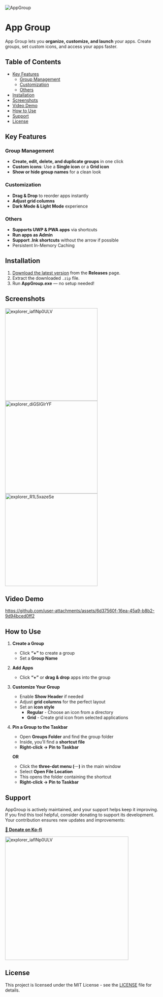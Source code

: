 
![AppGroup](https://github.com/user-attachments/assets/169e1383-fe84-4f6b-997e-75ee218abe0c)


# App Group  

App Group lets you **organize, customize, and launch** your apps. Create groups, set custom icons, and access your apps faster.  

## Table of Contents  


  - [Key Features](#key-features)
    - [Group Management](#group-management)
    - [Customization](#customization)
    - [Others](#others)
  - [Installation](#installation)
  - [Screenshots](#screenshots)
  - [Video Demo](#video-demo)
  - [How to Use](#how-to-use)
  - [Support](#support)
  - [License](#license)





## Key Features  

### Group Management  
- **Create, edit, delete, and duplicate groups** in one click  
- **Custom icons**: Use a **Single icon** or a **Grid icon**  
- **Show or hide group names** for a clean look  

### Customization 
- **Drag & Drop** to reorder apps instantly  
- **Adjust grid columns**  
- **Dark Mode & Light Mode** experience  

### Others 
- **Supports UWP & PWA apps** via shortcuts  
- **Run apps as Admin**  
- **Support .lnk shortcuts** without the arrow if possible
- Persistent In-Memory Caching

## Installation  

1. [Download the latest version](https://github.com/iandiv/AppGroup/releases) from the **Releases** page.  
2. Extract the downloaded `.zip` file.  
3. Run **AppGroup.exe** — no setup needed!


## Screenshots


 <img src="https://github.com/user-attachments/assets/39d02528-0cda-43f3-abc4-7a2567140c58" alt="explorer_iaflNp0ULV"  width ="300"> <img src="https://github.com/user-attachments/assets/73703278-b4c8-4b93-a4cb-5c8cf49ae2a8" alt="explorer_diGSIGlrYF"  width ="300"><img src="https://github.com/user-attachments/assets/4ef0825d-506e-49be-9f1b-5f66faf4ad8f" alt="explorer_R1L5xazeSe" width ="300">

## Video Demo 



https://github.com/user-attachments/assets/6d37560f-16ea-45a9-b8b2-9d94bced0ff2



## How to Use  

1. **Create a Group**  
   - Click **“+”** to create a group  
   - Set a **Group Name**  

2. **Add Apps**  
   - Click **“+”** or **drag & drop** apps into the group  

3. **Customize Your Group**  
   - Enable **Show Header** if needed  
   - Adjust **grid columns** for the perfect layout  
   - Set an **icon style**  
       - **Regular** - Choose an icon from a directory  
       - **Grid** - Create grid icon from selected applications  

4. **Pin a Group to the Taskbar**  
   - Open **Groups Folder** and find the group folder  
   - Inside, you'll find a **shortcut file**  
   - **Right-click → Pin to Taskbar**  

   **OR**  

   - Click the **three-dot menu (···)** in the main window  
   - Select **Open File Location**  
   - This opens the folder containing the shortcut  
   - **Right-click → Pin to Taskbar**  




## Support  
AppGroup is actively maintained, and your support helps keep it improving. If you find this tool helpful, consider donating to support its development. Your contribution ensures new updates and improvements:  

**[🍵 Donate on Ko-fi ](https://ko-fi.com/iandiv/tip)**  



<a href="https://ko-fi.com/iandiv/tip" target="_blank">
  <img src="https://github.com/user-attachments/assets/2e1376d4-d3a5-4ac4-95fc-e5aa512a1704" width="400" alt="explorer_iaflNp0ULV">
</a>

  

## License  
This project is licensed under the MIT License - see the [LICENSE](LICENSE) file for details.  

